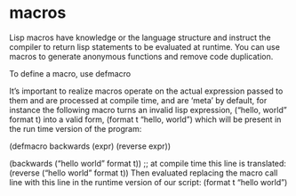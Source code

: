 # macros

Lisp macros have knowledge or the language structure and instruct the compiler to return lisp statements to be evaluated at runtime. You can use macros to generate anonymous functions and remove code duplication. 

To define a macro, use defmacro

It’s important to realize macros operate on the actual expression passed to them and are processed at compile time, and are ‘meta’ by default, for instance the following macro turns an invalid lisp expression, (“hello, world” format t) into a valid form, (format t “hello, world”) which will be present in the run time version of the program:

(defmacro backwards (expr) (reverse expr))

(backwards (“hello world” format t))
;; at compile time this line is translated:
(reverse (“hello world” format t))
Then evaluated replacing the macro call line with this line in the runtime version of our script:
(format t “hello world”) 

